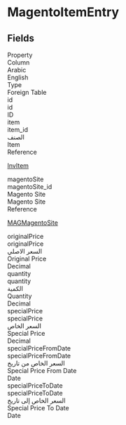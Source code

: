 
<div class='tableName'>


# MagentoItemEntry
</div>


<ContentFilter/>

<div class='searchable'>

## Fields

<div class="nama-table">
<div class="row header-row">
<div class="cell">Property</div>
<div class="cell">Column</div>
<div class="cell">Arabic</div>
<div class="cell">English</div>
<div class="cell">Type</div>
<div class="cell">Foreign Table</div>
</div><div class="row searchable" id="id">
<div class="cell" data-label="Property">id</div>
<div class="cell" data-label="Column">id</div>
<div class="cell" data-label="Arabic"></div>
<div class="cell" data-label="English"></div>
<div class="cell" data-label="Type">ID</div>

</div>

<div class="row searchable" id="item">
<div class="cell" data-label="Property">item</div>
<div class="cell" data-label="Column">item_id</div>
<div class="cell" data-label="Arabic">الصنف</div>
<div class="cell" data-label="English">Item</div>
<div class="cell" data-label="Type">Reference</div>
<div class="cell" data-label="Foreign Table">

 [InvItem](/modules/supplychain/InvItem.md) 
</div>
</div>

<div class="row searchable" id="magentoSite">
<div class="cell" data-label="Property">magentoSite</div>
<div class="cell" data-label="Column">magentoSite_id</div>
<div class="cell" data-label="Arabic"> Magento Site</div>
<div class="cell" data-label="English"> Magento Site</div>
<div class="cell" data-label="Type">Reference</div>
<div class="cell" data-label="Foreign Table">

 [MAGMagentoSite](/modules/magento/MAGMagentoSite.md) 
</div>
</div>

<div class="row searchable" id="originalPrice">
<div class="cell" data-label="Property">originalPrice</div>
<div class="cell" data-label="Column">originalPrice</div>
<div class="cell" data-label="Arabic">السعر الاصلي</div>
<div class="cell" data-label="English">Original Price</div>
<div class="cell" data-label="Type">Decimal</div>

</div>

<div class="row searchable" id="quantity">
<div class="cell" data-label="Property">quantity</div>
<div class="cell" data-label="Column">quantity</div>
<div class="cell" data-label="Arabic">الكمية</div>
<div class="cell" data-label="English">Quantity</div>
<div class="cell" data-label="Type">Decimal</div>

</div>

<div class="row searchable" id="specialPrice">
<div class="cell" data-label="Property">specialPrice</div>
<div class="cell" data-label="Column">specialPrice</div>
<div class="cell" data-label="Arabic">السعر الخاص</div>
<div class="cell" data-label="English">Special Price</div>
<div class="cell" data-label="Type">Decimal</div>

</div>

<div class="row searchable" id="specialPriceFromDate">
<div class="cell" data-label="Property">specialPriceFromDate</div>
<div class="cell" data-label="Column">specialPriceFromDate</div>
<div class="cell" data-label="Arabic">السعر الخاص من تاريخ</div>
<div class="cell" data-label="English">Special Price From Date</div>
<div class="cell" data-label="Type">Date</div>

</div>

<div class="row searchable" id="specialPriceToDate">
<div class="cell" data-label="Property">specialPriceToDate</div>
<div class="cell" data-label="Column">specialPriceToDate</div>
<div class="cell" data-label="Arabic">السعر الخاص إلى تاريخ</div>
<div class="cell" data-label="English">Special Price To Date</div>
<div class="cell" data-label="Type">Date</div>

</div>


</div>
</div>

